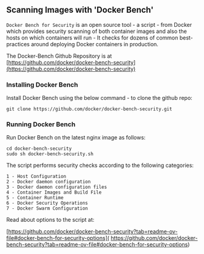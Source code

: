 ## Scanning Images with 'Docker Bench'

```Docker Bench for Security``` is  an open source tool - a script - from Docker which provides security scanning of both container images and also the hosts on which containers will run - It checks for dozens of common best-practices around deploying Docker containers in production. 

The Docker-Bench Github Repository is at [https://github.com/docker/docker-bench-security](https://github.com/docker/docker-bench-security)

### Installing Docker Bench

Install Docker Bench using the below command - to clone the github repo:
```
git clone https://github.com/docker/docker-bench-security.git
```

### Running Docker Bench

Run Docker Bench on the latest nginx image as follows:
```
cd docker-bench-security
sudo sh docker-bench-security.sh
```

The script performs security checks according to the following categories:
```
1 - Host Configuration
2 - Docker daemon configuration
3 - Docker daemon configuration files
4 - Container Images and Build File
5 - Container Runtime
6 - Docker Security Operations
7 - Docker Swarm Configuration
```

Read about options to the script at:

[https://github.com/docker/docker-bench-security?tab=readme-ov-file#docker-bench-for-security-options]( https://github.com/docker/docker-bench-security?tab=readme-ov-file#docker-bench-for-security-options)



